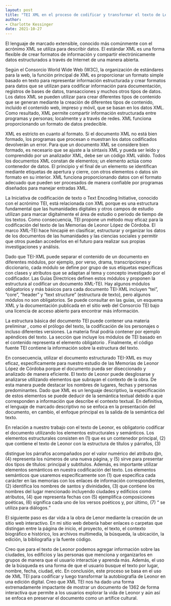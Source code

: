 ```yaml
---
layout: post
title: "TEI XML en el proceso de codificar y transformar el texto de Leonor López de Córdoba"
author:
- Charlotte Kessinger
date: 2021-10-27
---
```



El lenguaje de marcado extensible, conocido más comúnmente con el acrónimo XML se utiliza para describir datos. El estándar XML es una forma flexible de crear formatos de información y compartir electrónicamente datos estructurados a través de Internet de una manera abierta.

Según el Consorcio World Wide Web (W3C), la organización de estándares para la web, la función principal de XML es proporcionar un formato simple basado en texto para representar información estructurada y crear formatos para datos que se utilizan para codificar información para documentación, registros de bases de datos, transacciones y muchos otros tipos de datos. Los datos XML se pueden utilizar para crear diferentes tipos de contenido que se generan mediante la creación de diferentes tipos de contenido, incluido el contenido web, impreso y móvil, que se basan en los datos XML. Como resultado, XML permite compartir información estructurada entre programas y personas;  localmente y a través de redes. XML funciona proporcionando un formato de datos predecible. 

XML es estricto en cuanto al formato. Si el documento XML no está bien formado, los programas que procesan o muestran los datos codificados devolverán un error. Para que un documento XML se considere bien formado, es necesario que se ajuste a la sintaxis XML y pueda ser leído y comprendido por un analizador XML, debe ser un código XML válido. Todos los documentos XML constan de elementos; un elemento actúa como contenedor de datos. El principio y el final de un elemento se identifican mediante etiquetas de apertura y cierre, con otros elementos o datos sin formato en su interior. XML funciona proporcionando datos con el formato adecuado que pueden ser procesados ​​de manera confiable por programas diseñados para manejar entradas XML.

La Iniciativa de codificación de texto o Text Encoding Initiative, conocido con el acrónimo TEI, está relacionada con XML porque es una estructura fundamental que las humanidades digitales y otros campos de estudio utilizan para marcar digitalmente el área de estudio o período de tiempo de los textos. Como consecuencia, TEI propone un método muy eficaz para  la codificación del texto de las Memorias de Leonor López de Córdoba. El marco XML-TEI hace hincapié en clasificar, estructurar y organizar los datos de los documentos de las humanidades y las ciencias sociales y permitir que otros puedan accederlos en el futuro para realizar sus propias investigaciones y análisis. 

Dado que TEI-XML puede separar el contenido de un documento en diferentes módulos, por ejemplo, por verso, drama, transcripciones y diccionario, cada módulo se define por grupo de sus etiquetas específicas con clases y atributos que se adaptan al tema y concepto investigado por el codificador. Las Guías Directrices definen estos módulos y proponen la estructura al codificar un documento XML-TEI. Hay algunos módulos obligatorios y más básicos para cada documento TEI-XML incluyen “tei”, “core”, “header” y “text structure” (estructura de texto), pero algunos módulos no son obligatorios. Se puede consultar  en las guías, un esquema XML y la documentación publicada en el sitio web del Consorcio TEI bajo una licencia de acceso abierto para encontrar más información.

La estructura básica del documento TEI puede contener una  materia preliminar <front >, como el prólogo del texto, la codificación de los personajes o incluso diferentes versiones. La materia final <back> podría contener por ejemplo  apéndices del texto. La sección que incluye los módulos de TEI basado en el contenido representa el elemento obligatorio <text>. Finalmente, el código fuente TEI contiene la información sobre la estructura del texto.

En consecuencia, utilizar el documento estructurado TEI-XML es muy eficaz, específicamente para nuestro estudio de las Memorias de Leonor López de Córdoba porque el documento pueda ser diseccionado y analizado de manera eficiente. El texto de Leonor puede desglosarse y analizarse utilizando elementos que subrayan el contexto de la obra. De esta manera puede destacar los nombres de lugares, fechas y personas predominantes. Dado que XML es un lenguaje descriptivo, la especificación de estos elementos se puede deducir de la semántica textual debido a que corresponden a  información que describe el contexto textual. En definitiva, el lenguaje de marcado descriptivo no se enfoca en la presentación del documento, en cambio, el enfoque principal es la salida de la semántica del texto.

En relación a nuestro trabajo con el texto de Leonor, es obligatorio codificar el documento utilizando los elementos estructurales y semánticos. Los elementos estructurales consisten en (1) <text> que es un contenedor principal, (2) <body> que contiene el texto de Leonor con la estructura de títulos y párrafos, (3) <p> distingue los párrafos acompañados por el valor numérico del atributo @n, (4) <pb> representa los números de una nueva página, y (5) <head> sirve para presentar dos tipos de títulos: principal y subtítulos. Además, es importante utilizar elementos semánticos en nuestra codificación del texto. Los elementos semánticos que usaremos específicamente son (1) <persName> que especifica cada carácter en las memorias con los enlaces de información correspondientes, (2) <name> identifica los nombres de santos y divinidades, (3) <placeName> que contiene los nombres del lugar mencionado incluyendo ciudades y edificios como atributos, (4) <fecha> que representa fechas con (5) <lg> ejemplifica composiciones poéticas, (6) <l> significa cada uno de los versos poéticos y, por último, (7) <q > se utiliza para diálogos.

El siguiente paso es dar vida a la obra de Lenor mediante la creación de un sitio web interactivo. En mi sitio web debería haber enlaces o carpetas que distingan entre la página de inicio, el proyecto, el texto, el contexto biográfico e histórico, los archivos multimedia, la búsqueda, la ubicación, la edición, la bibliografía y la fuente código. 

Creo que para el texto de Leonor podemos agregar información sobre las ciudades, los edificios y las personas que menciona y organizarlos en grupos de manera que el usuario interactúe y aprenda más. Además, el uso de la búsqueda es una forma de que el usuario busque el texto por lugar, nombre, fecha, ciudad, etc. En conclusión, este proceso se basa en el uso de XML TEI para codificar y luego transformar la autobiografía de Leonor en una edición digital. Creo que XML TEI nos ha dado una forma extremadamente impactante de mostrar un documento de 1362 de forma interactiva que permite a los usuarios explorar la vida de Leonor y aún así se enfoca en preservar el documento como un artífice cultural.




